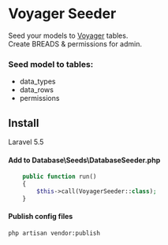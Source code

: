 
# Voyager Seeder
Seed your models to [Voyager](https://laravelvoyager.com/) tables.<br>
Create BREADS & permissions for admin.

### Seed model to tables:
 - data_types
 - data_rows
 - permissions

## Install
Laravel 5.5

#### Add to Database\Seeds\DatabaseSeeder.php

``` php
    public function run()
    {
        $this->call(VoyagerSeeder::class);
    }
   ```
#### Publish config files

``` bash
php artisan vendor:publish
```
